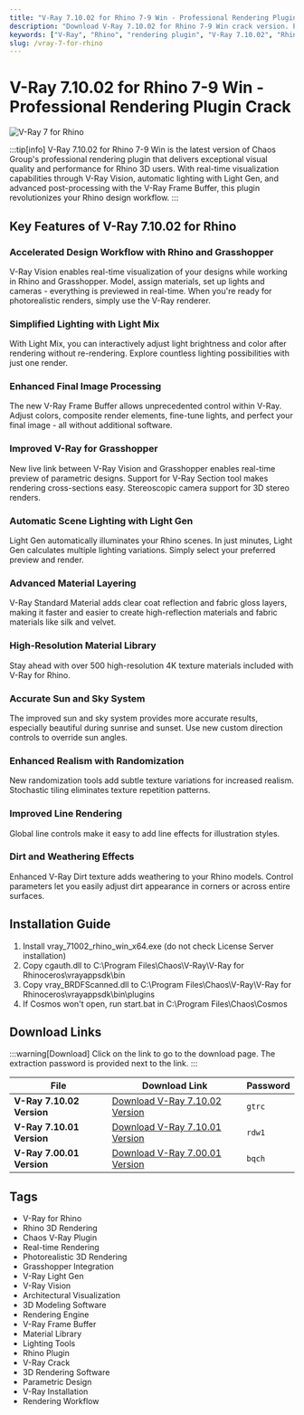```yaml
---
title: "V-Ray 7.10.02 for Rhino 7-9 Win - Professional Rendering Plugin Crack"
description: "Download V-Ray 7.10.02 for Rhino 7-9 Win crack version. Professional rendering plugin with real-time visualization, automatic lighting, and advanced material tools. Photorealistic 3D rendering for Rhino."
keywords: ["V-Ray", "Rhino", "rendering plugin", "V-Ray 7.10.02", "Rhino 3D", "3D rendering", "Chaos V-Ray", "V-Ray crack", "V-Ray for Rhino", "real-time rendering", "architectural visualization", "3D modeling", "Grasshopper", "Light Gen", "V-Ray Vision"]
slug: /vray-7-for-rhino
---
```

<!--Above is Setting Part-generate depend on content meet Google Seo, you need to balance automation efficiency with Google’s core ranking factors—especially E-E-A-T (Experience, Expertise, Authoritativeness, Trustworthiness), -->

<!--First Part-This is Title -->
# V-Ray 7.10.02 for Rhino 7-9 Win - Professional Rendering Plugin Crack

<!--Second Part-This is First Banner -->
![V-Ray 7 for Rhino](https://www.gfxcamp.com/wp-content/uploads/2024/12/V-Ray-7-for-Rhino.jpg)

:::tip[info]
V-Ray 7.10.02 for Rhino 7-9 Win is the latest version of Chaos Group's professional rendering plugin that delivers exceptional visual quality and performance for Rhino 3D users. With real-time visualization capabilities through V-Ray Vision, automatic lighting with Light Gen, and advanced post-processing with the V-Ray Frame Buffer, this plugin revolutionizes your Rhino design workflow.
:::

## Key Features of V-Ray 7.10.02 for Rhino

### Accelerated Design Workflow with Rhino and Grasshopper

V-Ray Vision enables real-time visualization of your designs while working in Rhino and Grasshopper. Model, assign materials, set up lights and cameras - everything is previewed in real-time. When you're ready for photorealistic renders, simply use the V-Ray renderer.

### Simplified Lighting with Light Mix

With Light Mix, you can interactively adjust light brightness and color after rendering without re-rendering. Explore countless lighting possibilities with just one render.

### Enhanced Final Image Processing

The new V-Ray Frame Buffer allows unprecedented control within V-Ray. Adjust colors, composite render elements, fine-tune lights, and perfect your final image - all without additional software.

### Improved V-Ray for Grasshopper

New live link between V-Ray Vision and Grasshopper enables real-time preview of parametric designs. Support for V-Ray Section tool makes rendering cross-sections easy. Stereoscopic camera support for 3D stereo renders.

### Automatic Scene Lighting with Light Gen

Light Gen automatically illuminates your Rhino scenes. In just minutes, Light Gen calculates multiple lighting variations. Simply select your preferred preview and render.

### Advanced Material Layering

V-Ray Standard Material adds clear coat reflection and fabric gloss layers, making it faster and easier to create high-reflection materials and fabric materials like silk and velvet.

### High-Resolution Material Library

Stay ahead with over 500 high-resolution 4K texture materials included with V-Ray for Rhino.

### Accurate Sun and Sky System

The improved sun and sky system provides more accurate results, especially beautiful during sunrise and sunset. Use new custom direction controls to override sun angles.

### Enhanced Realism with Randomization

New randomization tools add subtle texture variations for increased realism. Stochastic tiling eliminates texture repetition patterns.

### Improved Line Rendering

Global line controls make it easy to add line effects for illustration styles.

### Dirt and Weathering Effects

Enhanced V-Ray Dirt texture adds weathering to your Rhino models. Control parameters let you easily adjust dirt appearance in corners or across entire surfaces.

## Installation Guide

1. Install vray_71002_rhino_win_x64.exe (do not check License Server installation)
2. Copy cgauth.dll to C:\Program Files\Chaos\V-Ray\V-Ray for Rhinoceros\vrayappsdk\bin
3. Copy vray_BRDFScanned.dll to C:\Program Files\Chaos\V-Ray\V-Ray for Rhinoceros\vrayappsdk\bin\plugins
4. If Cosmos won't open, run start.bat in C:\Program Files\Chaos\Cosmos

<!-- The Last Part-Download -->
## Download Links
:::warning[Download]
Click on the link to go to the download page. The extraction password is provided next to the link.
:::

| File                       | Download Link                                                              | Password |
| -------------------------- | -------------------------------------------------------------------------- | -------- |
| **V-Ray 7.10.02 Version**  | [Download V-Ray 7.10.02 Version](https://pan.baidu.com/s/1uyjjj6wpd8w7BOPv0wN46Q?pwd=gtrc) | `gtrc`   |
| **V-Ray 7.10.01 Version**  | [Download V-Ray 7.10.01 Version](https://pan.baidu.com/s/1jSzmuXkysGrgr4FPxkLDSA?pwd=rdw1) | `rdw1`   |
| **V-Ray 7.00.01 Version**  | [Download V-Ray 7.00.01 Version](https://pan.baidu.com/s/1z3Mi3t9RtwvO3uns8VGKYg?pwd=bqch) | `bqch`   |

<!-- Generate new SEO-optimized tags based on content for this part,Ensure tags align with Google's E-E-A-T principles  -->
## Tags

- V-Ray for Rhino
- Rhino 3D Rendering
- Chaos V-Ray Plugin
- Real-time Rendering
- Photorealistic 3D Rendering
- Grasshopper Integration
- V-Ray Light Gen
- V-Ray Vision
- Architectural Visualization
- 3D Modeling Software
- Rendering Engine
- V-Ray Frame Buffer
- Material Library
- Lighting Tools
- Rhino Plugin
- V-Ray Crack
- 3D Rendering Software
- Parametric Design
- V-Ray Installation
- Rendering Workflow